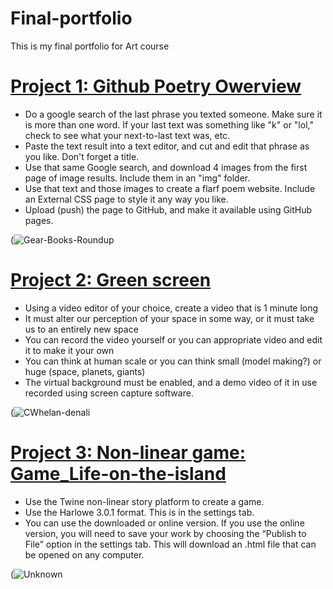 # Final-portfolio
This is my final portfolio for Art course 

# [Project 1: Github Poetry Owerview](https://yuliya2002.github.io/Github_poetry/) 
* Do a google search of the last phrase you texted someone. Make sure it is more than one word. If your last text was something like "k" or "lol," check to see what your next-to-last text was, etc.
* Paste the text result into a text editor, and cut and edit that phrase as you like. Don't forget a title.
* Use that same Google search, and download 4 images from the first page of image results. Include them in an "img" folder.
* Use that text and those images to create a flarf poem website. Include an External CSS page to style it any way you like.
* Upload (push) the page to GitHub, and make it available using GitHub pages.

(![Gear-Books-Roundup](https://user-images.githubusercontent.com/77672295/117383982-91927c80-aea7-11eb-83a1-8273c03c1c55.jpg)


# [Project 2: Green screen](https://user-images.githubusercontent.com/77672295/117382568-6a867b80-aea4-11eb-902b-283979babfd3.mp4)
* Using a video editor of your choice, create a video that is 1 minute long
* It must alter our perception of your space in some way, or it must take us to an entirely new space
* You can record the video yourself or you can appropriate video and edit it to make it your own
* You can think at human scale or you can think small (model making?) or huge (space, planets, giants)
* The virtual background must be enabled, and a demo video of it in use recorded using screen capture software.

(![CWhelan-denali](https://user-images.githubusercontent.com/77672295/117384054-b4249580-aea7-11eb-8f19-56de5011f631.jpg)


# [Project 3: Non-linear game: Game_Life-on-the-island](https://yuliya2002.github.io/game_Life-on-the-island/)
* Use the Twine non-linear story platform to create a game.
* Use the Harlowe 3.0.1 format. This is in the settings tab.
* You can use the downloaded or online version. If you use the online version, you will need to save your work by choosing the “Publish to File” option in the settings tab. This will download an .html file that can be opened on any computer.

(![Unknown](https://user-images.githubusercontent.com/77672295/117384093-cacaec80-aea7-11eb-815c-84c17e8012d7.jpeg)
